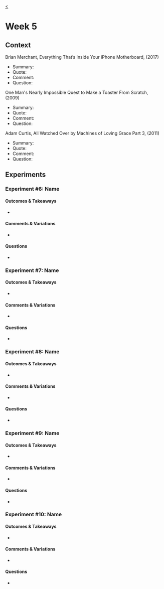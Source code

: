 [<](README.md)

# Week 5




## Context

Brian Merchant, Everything That’s Inside Your iPhone Motherboard, (2017) 
- Summary:
- Quote:
- Comment:
- Question:

One Man's Nearly Impossible Quest to Make a Toaster From Scratch, (2009)
- Summary:
- Quote:
- Comment:
- Question:

Adam Curtis, All Watched Over by Machines of Loving Grace Part 3, (2011)
- Summary:
- Quote:
- Comment:
- Question:



## Experiments


### Experiment #6: Name

#### Outcomes & Takeaways
-

#### Comments & Variations
-

#### Questions
-

### Experiment #7: Name

#### Outcomes & Takeaways
-

#### Comments & Variations
-

#### Questions
-

### Experiment #8: Name

#### Outcomes & Takeaways
-

#### Comments & Variations
-

#### Questions
-

### Experiment #9: Name

#### Outcomes & Takeaways
-

#### Comments & Variations
-

#### Questions
-

### Experiment #10: Name

#### Outcomes & Takeaways
-

#### Comments & Variations
-

#### Questions
-
